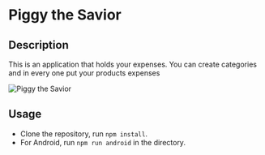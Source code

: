 # Piggy the Savior

## Description

This is an application that holds your expenses. You can create categories and in every one put your products expenses

![Piggy the Savior](https://raw.githubusercontent.com/DimitrisTzimikas/PiggyTheSavior/master/src/assets/piggy.gif=640x360)

## Usage

- Clone the repository, run `npm install`.
- For Android, run `npm run android` in the directory.
